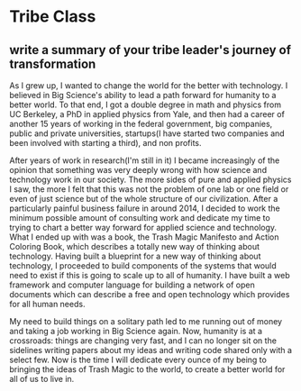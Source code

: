 # Tribe Class


## write a summary of your tribe leader's journey of transformation

As I grew up, I wanted to change the world for the better with technology.  I believed in Big Science's ability to lead a path forward for humanity to a better world.  To that end, I got a double degree in math and physics from UC Berkeley, a PhD in applied physics from Yale, and then had a career of another 15 years of working in the federal government, big companies, public and private universities, startups(I have started two companies and been involved with starting a third), and non profits. 

After years of work in research(I'm still in it) I became increasingly of the opinion that something was very deeply wrong with how science and technology work in our society.  The more sides of pure and applied physics I saw, the more I felt that this was not the problem of one lab or one field or even of just science but of the whole structure of our civilization.  After a particularly painful business failure in around 2014, I decided to work the minimum possible amount of consulting work and dedicate my time to trying to chart a better way forward for applied science and technology.  What I ended up with was a book, the Trash Magic Manifesto and Action Coloring Book, which describes a totally new way of thinking about technology.  Having built a blueprint for a new way of thinking about technology, I proceeded to build components of the systems that would need to exist if this is going to scale up to all of humanity.  I have built a web framework and computer language for building a network of open documents which can describe a free and open technology which provides for all human needs.  

My need to build things on a solitary path led to me running out of money and taking a job working in Big Science again.  Now, humanity is at a crossroads: things are changing very fast, and I can no longer sit on the sidelines writing papers about my ideas and writing code shared only with a select few.  Now is the time I will dedicate every ounce of my being to bringing the ideas of Trash Magic to the world, to create a better world for all of us to live in.



